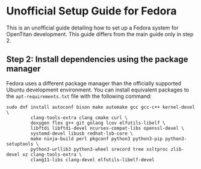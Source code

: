 # Unofficial Setup Guide for Fedora

This is an unofficial guide detailing how to set up a Fedora system for OpenTitan development.
This guide differs from the main guide only in step 2.

## Step 2: Install dependencies using the package manager

Fedora uses a different package manager than the officially supported Ubuntu development environment.
You can install equivalent packages to the `apt-requirements.txt` file with the following command:

```shell
sudo dnf install autoconf bison make automake gcc gcc-c++ kernel-devel \
         clang-tools-extra clang cmake curl \
         doxygen flex g++ git golang lcov elfutils-libelf \
         libftdi libftdi-devel ncurses-compat-libs openssl-devel \
         systemd-devel libusb redhat-lsb-core \
         make ninja-build perl pkgconf python3 python3-pip python3-setuptools \
         python3-urllib3 python3-wheel srecord tree xsltproc zlib-devel xz clang-tools-extra \
         clang11-libs clang-devel elfutils-libelf-devel
```
